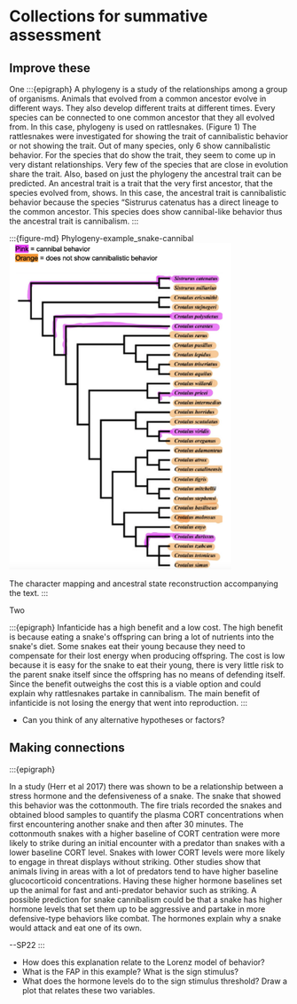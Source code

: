 # Collections for summative assessment

## Improve these

One
:::{epigraph}
A phylogeny is a study of the relationships among a group of organisms. Animals that evolved from a common ancestor evolve in different ways. They also develop different traits at different times. Every species can be connected to one common ancestor that they all evolved from. In this case, phylogeny is used on rattlesnakes. (Figure 1) The rattlesnakes were investigated for showing the trait of cannibalistic behavior or not showing the trait. Out of many species, only 6 show cannibalistic behavior. For the species that do show the trait, they seem to come up in very distant relationships. Very few of the species that are close in evolution share the trait. Also, based on just the phylogeny the ancestral trait can be predicted. An ancestral trait is a trait that the very first ancestor, that the species evolved from, shows. In this case, the ancestral trait is cannibalistic behavior because the species “Sistrurus catenatus has a direct lineage to the common ancestor. This species does show cannibal-like behavior thus the ancestral trait is cannibalism.
:::

:::{figure-md} Phylogeny-example_snake-cannibal
<img src="/images/Phylogeny_Snake-Cannibalism.png" alt="fishy" class="bg-primary mb-1" width="400px">

The character mapping and ancestral state reconstruction accompanying the text. 
:::

Two 

:::{epigraph}
Infanticide has a high benefit and a low cost. The high benefit is because eating a snake's offspring can bring a lot of nutrients into the snake's diet. Some snakes eat their young because they need to compensate for their lost energy when producing offspring. The cost is low because it is easy for the snake to eat their young, there is very little risk to the parent snake itself since the offspring has no means of defending itself. Since the benefit outweighs the cost this is a viable option and could explain why rattlesnakes partake in cannibalism. The main benefit of infanticide is not losing the energy that went into reproduction.
:::

- Can you think of any alternative hypotheses or factors?

## Making connections


:::{epigraph}

In a study (Herr et al 2017) there was shown to be a relationship between a stress hormone and the defensiveness of a snake. The snake that showed this behavior was the cottonmouth. The fire trials recorded the snakes and obtained blood samples to quantify the plasma CORT concentrations when first encountering another snake and then after 30 minutes. The cottonmouth snakes with a higher baseline of CORT centration were more likely to strike during an initial encounter with a predator than snakes with a lower baseline CORT level. Snakes with lower CORT levels were more likely to engage in threat displays without striking. Other studies
show that animals living in areas with a lot of predators tend to have higher baseline glucocorticoid concentrations. Having these higher hormone baselines set up the animal for fast and anti-predator behavior such as striking. A possible prediction for snake cannibalism could be that a snake has higher hormone levels that set them up to be aggressive and partake in more defensive-type behaviors like combat. The hormones explain why a snake would attack and eat one of its own.

--SP22
:::

- How does this explanation relate to the Lorenz model of behavior?
- What is the FAP in this example? What is the sign stimulus?
- What does the hormone levels do to the sign stimulus threshold? Draw a plot that relates these two variables.